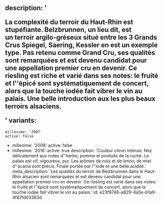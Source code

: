 description: '<p>La complexité du terroir du Haut-Rhin est stupéfiante. Belzbrunnen, un lieu dit, est un&nbsp;terroir argilo-gréseux situé entre les 3 Grands Crus Spiegel, Saering, Kessler en est un exemple type. Pas retenu comme Grand Cru, ses qualités sont remarquées et est devenu candidat pour une appellation premier cru en devenir. Ce riesling est riche et varié dans ses notes: le fruité et l''épicé sont systématiquement de concert, alors que la touche iodée fait vibrer le vin au palais. Une belle introduction aux les plus beaux terroirs alsaciens.</p>'
variants:
  -
    millesime: '2007'
    active: false
  -
    millesime: '2008'
    active: false
  -
    millesime: '2016'
    active: true
    description: 'Couleur citron intense. Nez délicatement aux notes d''herbe, pomme et produits de la ruche. Le palais est vif, vigoureux, pur. Les arômes de noix et de limon, de miel d''acacia sont précis. Finale portée par l''iode et une belle acidité.'
meta_description: 'Les qualités du terroir de Belzbrunnen dans le Haut-Rhin alsacien sont remarquées et est devenu candidat pour une appellation premier cru en devenir. Ce riesling est varié dans ses notes: le fruité et l''épicé sont systématiquement de concert, alors que la touche iodée fait vibrer le vin au palais.'
id: e23f9748-a829-4a5e-b1a9-4f87fd03383d
